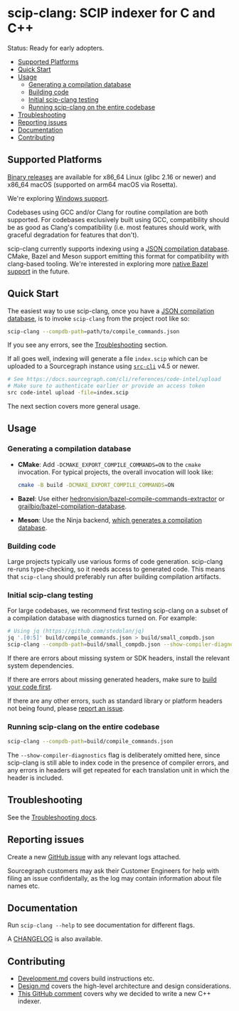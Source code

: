 # scip-clang: SCIP indexer for C and C++

Status: Ready for early adopters.

<!-- Add BETA status badge -->
<!-- Add Chromium index reference -->
<!-- Add Pytorch index -->
<!-- Add GIF of file navigation? -->

- [Supported Platforms](#supported-platforms)
- [Quick Start](#quick-start)
- [Usage](#usage)
  - [Generating a compilation database](#generating-a-compilation-database)
  - [Building code](#building-code)
  - [Initial scip-clang testing](#initial-scip-clang-testing)
  - [Running scip-clang on the entire codebase](#running-scip-clang-on-the-entire-codebase)
- [Troubleshooting](#troubleshooting)
- [Reporting issues](#reporting-issues)
- [Documentation](#documentation)
- [Contributing](#contributing)

## Supported Platforms

[Binary releases](https://github.com/sourcegraph/scip-clang/releases)
are available for x86_64 Linux (glibc 2.16 or newer) and x86_64 macOS
(supported on arm64 macOS via Rosetta).

We're exploring [Windows support](https://github.com/sourcegraph/scip-clang/issues/170).

Codebases using GCC and/or Clang for routine compilation
are both supported. For codebases exclusively built using GCC,
compatibility should be as good as Clang's compatibility
(i.e. most features should work, with graceful degradation
for features that don't).

scip-clang currently supports indexing using a
[JSON compilation database][].
CMake, Bazel and Meson support emitting this format
for compatibility with clang-based tooling.
We're interested in exploring more
[native Bazel support](https://github.com/sourcegraph/scip-clang/issues/182) in the future.

[JSON compilation database]: https://clang.llvm.org/docs/JSONCompilationDatabase.html

## Quick Start

The easiest way to use scip-clang, once you have a
[JSON compilation database][], is to invoke `scip-clang`
from the project root like so:

```bash
scip-clang --compdb-path=path/to/compile_commands.json
```

If you see any errors, see the
[Troubleshooting](#troubleshooting) section.

If all goes well, indexing will generate a file `index.scip`
which can be uploaded to a Sourcegraph instance using
[`src-cli`](https://github.com/sourcegraph/src-cli) v4.5 or newer.

```bash
# See https://docs.sourcegraph.com/cli/references/code-intel/upload
# Make sure to authenticate earlier or provide an access token
src code-intel upload -file=index.scip
```

The next section covers more general usage.

## Usage

### Generating a compilation database

- **CMake**: Add `-DCMAKE_EXPORT_COMPILE_COMMANDS=ON`
  to the `cmake` invocation. For typical projects, the overall
  invocation will look like:

  ```bash
  cmake -B build -DCMAKE_EXPORT_COMPILE_COMMANDS=ON
  ```

- **Bazel**: Use either
  [hedronvision/bazel-compile-commands-extractor](bazel-compile-commands-extractor)
  or [grailbio/bazel-compilation-database](https://github.com/grailbio/bazel-compilation-database).

- **Meson**: Use the Ninja backend,
  [which generates a compilation database](https://sourcegraph.com/search?q=context:global+repo:%5Egithub%5C.com/mesonbuild/meson%24+compile_commands.json&patternType=standard&sm=1&groupBy=path).

### Building code

Large projects typically use various forms of code generation.
scip-clang re-runs type-checking, so it needs access
to generated code. This means that `scip-clang` should preferably
run after building compilation artifacts.

### Initial scip-clang testing

For large codebases, we recommend first testing scip-clang
on a subset of a compilation database with diagnostics turned on.
For example:

```bash
# Using jq (https://github.com/stedolan/jq)
jq '.[0:5]' build/compile_commands.json > build/small_compdb.json
scip-clang --compdb-path=build/small_compdb.json --show-compiler-diagnostics
```

If there are errors about missing system or SDK headers,
install the relevant system dependencies.

If there are errors about missing generated headers,
make sure to [build your code first](#building-code).

If there are any other errors,
such as standard library or platform headers not being found,
please [report an issue](#reporting-issues).

### Running scip-clang on the entire codebase

```bash
scip-clang --compdb-path=build/compile_commands.json
```

The `--show-compiler-diagnostics` flag is deliberately omitted here,
since scip-clang is still able to index code in the presence of
compiler errors, and any errors in headers will get repeated
for each translation unit in which the header is included.

## Troubleshooting

See the [Troubleshooting docs](/Troubleshooting.md).

## Reporting issues

Create a new [GitHub issue](https://github.com/sourcegraph/scip-clang/issues/new)
with any relevant logs attached.

Sourcegraph customers may ask their Customer Engineers
for help with filing an issue confidentally, as the log may
contain information about file names etc. 

## Documentation

Run `scip-clang --help` to see documentation for different flags.

A [CHANGELOG](CHANGELOG.md) is also available.

## Contributing

- [Development.md](/docs/Development.md) covers build instructions etc.
- [Design.md](/docs/Design.md) covers the high-level architecture and design considerations.
- [This GitHub comment](https://github.com/sourcegraph/sourcegraph/issues/42280#issuecomment-1352587026)
  covers why we decided to write a new C++ indexer.

